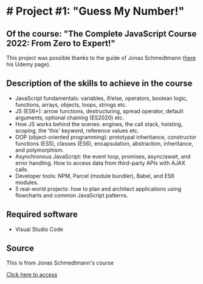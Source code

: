 # # Project #1: "Guess My Number!"

## Of the course: "The Complete JavaScript Course 2022: From Zero to Expert!"

This project was possible thanks to the guide of Jonas Schmedtmann ([here](https://www.udemy.com/user/jonasschmedtmann/) his Udemy page).

## Description of the skills to achieve in the course

- JavaScript fundamentals: variables, if/else, operators, boolean logic, functions, arrays, objects, loops, strings etc.
- JS (ES6+): arrow functions, destructuring, spread operator, default arguments, optional chaining (ES2020) etc.
- How JS works behind the scenes: engines, the call stack, hoisting, scoping, the 'this' keyword, reference values etc.
- OOP (object-oriented programming): prototypal inheritance, constructor functions (ES5), classes (ES6), encapsulation, abstraction, inheritance, and polymorphism.
- Asynchronous JavaScript: the event loop, promises, async/await, and error handling. How to access data from third-party APIs with AJAX calls.
- Developer tools: NPM, Parcel (module bundler), Babel, and ES6 modules.
- 5 real-world projects: how to plan and architect applications using flowcharts and common JavaScript patterns.

## Required software

- Visual Studio Code

## Source

This is from Jonas Schmedtmann's course

[Click here to access](https://www.udemy.com/course/the-complete-javascript-course/)
